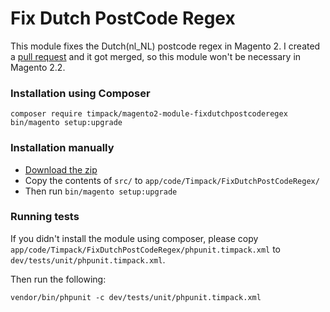 # Fix Dutch PostCode Regex

This module fixes the Dutch(nl_NL) postcode regex in Magento 2. I created a [pull request](https://github.com/magento/magento2/pull/4874) and it got merged, so this module won't be necessary in Magento 2.2.
### Installation using Composer

```
composer require timpack/magento2-module-fixdutchpostcoderegex
bin/magento setup:upgrade
```

### Installation manually

- [Download the zip](https://github.com/tdgroot/magento2-module-fixdutchpostcoderegex/archive/master.zip)
- Copy the contents of `src/` to `app/code/Timpack/FixDutchPostCodeRegex/`
- Then run `bin/magento setup:upgrade`

### Running tests

If you didn't install the module using composer, please copy `app/code/Timpack/FixDutchPostCodeRegex/phpunit.timpack.xml` to `dev/tests/unit/phpunit.timpack.xml`.

Then run the following:

`vendor/bin/phpunit -c dev/tests/unit/phpunit.timpack.xml`
